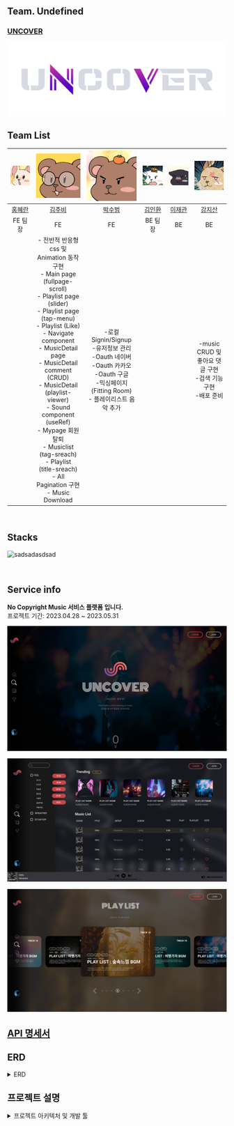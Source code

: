 ## Team. Undefined
### [UNCOVER](http://mainproject-uncover.s3-website.ap-northeast-2.amazonaws.com)
![uncover](./img/uncover_logo_02%20(1).png)

## Team List
|![홍혜란](./img/rab.png)|![김주비](./img/4.png)|![박수범](./img/%EC%88%98%EB%B2%94%EC%9D%B4.png)|![김인환](./img/%EB%94%94%EB%AC%B4.jpg)|![이재관](./img/%EA%B2%80%EB%83%A5%EC%9D%B4.png)|![강지산](./img/%EB%8B%B4%EC%A7%80.png)|
|:---:|:---:|:---:|:---:|:---:|:---:|
|[홍혜란](https://github.com/forhrever)|[김주비](https://github.com/mscojl24)|[박수범](https://github.com/parksubeom)|[김인환](https://github.com/Preasim)|[이재관](https://github.com/CordJG)|[강지산](https://github.com/hunm719)|
|FE 팀장|FE|FE|BE 팀장|BE|BE|
| |- 전반적 반응형 css 및 Animation 동작구현 <br>- Main page (fullpage-scroll) <br>- Playlist page (slider) <br>- Playlist page (tap-menu) <br>- Playlist (Like) <br>- Navigate component <br>- MusicDetail page <br>- MusicDetail comment (CRUD) <br>- MusicDetail (playlist-viewer) <br>- Sound component (useRef) <br>- Mypage 회원탈퇴 <br>- Musiclist (tag-sreach) <br>- Playlist (title-sreach) <br>- All Pagination 구현 <br>- Music Download <br> | -로컬 Signin/Signup <br> -유저정보 관리 <br> -Oauth 네이버  <br> -Oauth 카카오  <br> -Oauth 구글 <br> -믹싱페이지(Fitting Room) <br> - 플레이리스트 음악 추가 | | | -music CRUD 및 좋아요 댓글 구현 <br> -검색 기능 구현 <br> -배포 준비 |

<br>

## Stacks

![sadsadasdsad](https://github.com/codestates-seb/seb43_main_017/assets/119921683/c3a84d84-cbfa-4015-aa3d-d8fb38705a7d)


<br>

## Service info

**No Copyright Music 서비스 플랫폼 입니다.** <br>
프로젝트 기간: 2023.04.28 ~ 2023.05.31

![un1.png](./img/un1.png)

![un2.png](./img/un2.png)

![un3.png](./img/un3.png)


## [API 명세서](https://documenter.getpostman.com/view/25524075/2s93eX1DP8#de8c1b63-20c9-40cf-ad48-514269974fb3)

## ERD

<details>
<summary>ERD</summary>
<div markdown="1">

<img src="./img/erd.png" alt="erdImg">

</div>
</details>

## 프로젝트 설명

<details>
 <summary>프로젝트 아키텍처 및 개발 툴</summary>
 
### Project Architecture
<img src="https://cdn.discordapp.com/attachments/1037945125998968864/1094890785595465738/https3A2F2Fs3-us-west-2.png">

### Deploy Tools
<img src="https://img1.daumcdn.net/thumb/R1280x0/?scode=mtistory2&fname=https%3A%2F%2Fblog.kakaocdn.net%2Fdn%2FbSfDDY%2Fbtr9dXHFiTn%2F6cyGvikwgOL8d5TRSQxTq0%2Fimg.png">
  
<br >
<div align="start">

<BR>
  <BR>
    <BR>
     </details>
